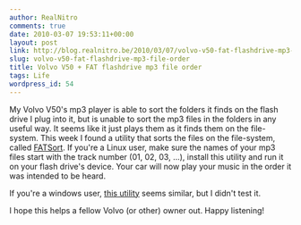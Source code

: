 ```yaml
---
author: RealNitro
comments: true
date: 2010-03-07 19:53:11+00:00
layout: post
link: http://blog.realnitro.be/2010/03/07/volvo-v50-fat-flashdrive-mp3-file-order/
slug: volvo-v50-fat-flashdrive-mp3-file-order
title: Volvo V50 + FAT flashdrive mp3 file order
tags: Life
wordpress_id: 54
---
```


My Volvo V50's mp3 player is able to sort the folders it finds on the flash drive I plug into it, but is unable to sort the mp3 files in the folders in any useful way. It seems like it just plays them as it finds them on the file-system. This week I found a utility that sorts the files on the file-system, called [FATSort](http://fatsort.berlios.de/). If you're a Linux user, make sure the names of your mp3 files start with the track number (01, 02, 03, …), install this utility and run it on your flash drive's device. Your car will now play your music in the order it was intended to be heard.

If you're a windows user, [this utility](http://hem.passagen.se/chsw/fatsort/index.html) seems similar, but I didn't test it.

I hope this helps a fellow Volvo (or other) owner out. Happy listening!

